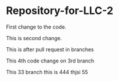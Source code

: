 # Repository-for-LLC-2
First change to the code. 

This is second change.

This is after pull request in branches 

This 4th code change on 3rd branch

This 33 branch 
this is 444
thjsi 55
